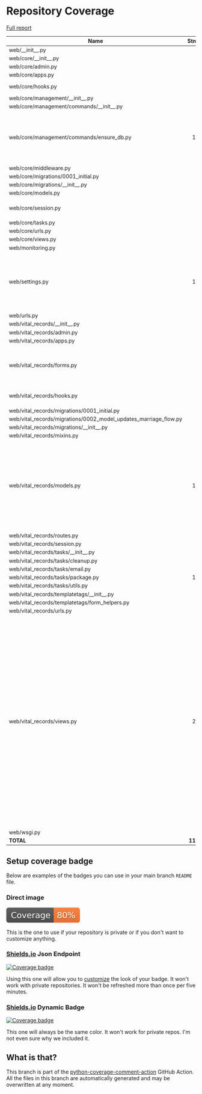# Repository Coverage

[Full report](https://htmlpreview.github.io/?https://github.com/Office-of-Digital-Services/cdt-ods-disaster-recovery/blob/python-coverage-comment-action-data/htmlcov/index.html)

| Name                                                                  |    Stmts |     Miss |   Branch |   BrPart |   Cover |   Missing |
|---------------------------------------------------------------------- | -------: | -------: | -------: | -------: | ------: | --------: |
| web/\_\_init\_\_.py                                                   |        5 |        2 |        0 |        0 |     60% |       5-7 |
| web/core/\_\_init\_\_.py                                              |        0 |        0 |        0 |        0 |    100% |           |
| web/core/admin.py                                                     |       24 |       13 |        2 |        0 |     42% |     21-39 |
| web/core/apps.py                                                      |        5 |        0 |        0 |        0 |    100% |           |
| web/core/hooks.py                                                     |       11 |        4 |        0 |        0 |     64% |9-10, 14-15 |
| web/core/management/\_\_init\_\_.py                                   |        0 |        0 |        0 |        0 |    100% |           |
| web/core/management/commands/\_\_init\_\_.py                          |        0 |        0 |        0 |        0 |    100% |           |
| web/core/management/commands/ensure\_db.py                            |      183 |        4 |       42 |        4 |     96% |73, 87-89, 99, 103->exit, 230->232, 306->310 |
| web/core/middleware.py                                                |        9 |        1 |        2 |        1 |     82% |        19 |
| web/core/migrations/0001\_initial.py                                  |        7 |        0 |        0 |        0 |    100% |           |
| web/core/migrations/\_\_init\_\_.py                                   |        0 |        0 |        0 |        0 |    100% |           |
| web/core/models.py                                                    |        8 |        0 |        0 |        0 |    100% |           |
| web/core/session.py                                                   |       25 |        5 |        4 |        2 |     76% |13-19, 25-26, 33 |
| web/core/tasks.py                                                     |       15 |        2 |        0 |        0 |     87% |    60, 64 |
| web/core/urls.py                                                      |        5 |        0 |        0 |        0 |    100% |           |
| web/core/views.py                                                     |        9 |        0 |        2 |        0 |    100% |           |
| web/monitoring.py                                                     |       12 |        0 |        4 |        0 |    100% |           |
| web/settings.py                                                       |      108 |        6 |       14 |        7 |     89% |52, 54, 56, 127->131, 139->142, 151, 267-268 |
| web/urls.py                                                           |       16 |        7 |        2 |        1 |     56% |     31-39 |
| web/vital\_records/\_\_init\_\_.py                                    |        0 |        0 |        0 |        0 |    100% |           |
| web/vital\_records/admin.py                                           |        6 |        0 |        0 |        0 |    100% |           |
| web/vital\_records/apps.py                                            |        5 |        0 |        0 |        0 |    100% |           |
| web/vital\_records/forms.py                                           |       85 |       22 |        6 |        0 |     69% |116-123, 126-136, 139-147 |
| web/vital\_records/hooks.py                                           |       16 |        6 |        0 |        0 |     62% |10-11, 15-16, 20-21 |
| web/vital\_records/migrations/0001\_initial.py                        |        7 |        0 |        0 |        0 |    100% |           |
| web/vital\_records/migrations/0002\_model\_updates\_marriage\_flow.py |        4 |        0 |        0 |        0 |    100% |           |
| web/vital\_records/migrations/\_\_init\_\_.py                         |        0 |        0 |        0 |        0 |    100% |           |
| web/vital\_records/mixins.py                                          |        9 |        0 |        2 |        0 |    100% |           |
| web/vital\_records/models.py                                          |      107 |       14 |        4 |        0 |     87% |241-242, 246, 250, 254, 258, 262, 266, 270-271, 275, 279, 283, 287 |
| web/vital\_records/routes.py                                          |       17 |        0 |        0 |        0 |    100% |           |
| web/vital\_records/session.py                                         |       26 |        0 |        6 |        0 |    100% |           |
| web/vital\_records/tasks/\_\_init\_\_.py                              |        0 |        0 |        0 |        0 |    100% |           |
| web/vital\_records/tasks/cleanup.py                                   |       69 |        0 |       18 |        0 |    100% |           |
| web/vital\_records/tasks/email.py                                     |       30 |        0 |        0 |        0 |    100% |           |
| web/vital\_records/tasks/package.py                                   |      110 |        0 |        2 |        0 |    100% |           |
| web/vital\_records/tasks/utils.py                                     |        7 |        0 |        0 |        0 |    100% |           |
| web/vital\_records/templatetags/\_\_init\_\_.py                       |        0 |        0 |        0 |        0 |    100% |           |
| web/vital\_records/templatetags/form\_helpers.py                      |       10 |       10 |        2 |        0 |      0% |      1-13 |
| web/vital\_records/urls.py                                            |        4 |        0 |        0 |        0 |    100% |           |
| web/vital\_records/views.py                                           |      203 |      111 |        6 |        0 |     44% |58-61, 82-85, 89-94, 103-119, 123-128, 137-151, 155-160, 170-180, 184-189, 199-204, 207-230, 240-245, 248-259, 269-278, 281-288, 291-297, 305-307, 311-322 |
| web/wsgi.py                                                           |        6 |        6 |        0 |        0 |      0% |      8-16 |
|                                                             **TOTAL** | **1163** |  **213** |  **118** |   **15** | **81%** |           |


## Setup coverage badge

Below are examples of the badges you can use in your main branch `README` file.

### Direct image

[![Coverage badge](https://raw.githubusercontent.com/Office-of-Digital-Services/cdt-ods-disaster-recovery/python-coverage-comment-action-data/badge.svg)](https://htmlpreview.github.io/?https://github.com/Office-of-Digital-Services/cdt-ods-disaster-recovery/blob/python-coverage-comment-action-data/htmlcov/index.html)

This is the one to use if your repository is private or if you don't want to customize anything.

### [Shields.io](https://shields.io) Json Endpoint

[![Coverage badge](https://img.shields.io/endpoint?url=https://raw.githubusercontent.com/Office-of-Digital-Services/cdt-ods-disaster-recovery/python-coverage-comment-action-data/endpoint.json)](https://htmlpreview.github.io/?https://github.com/Office-of-Digital-Services/cdt-ods-disaster-recovery/blob/python-coverage-comment-action-data/htmlcov/index.html)

Using this one will allow you to [customize](https://shields.io/endpoint) the look of your badge.
It won't work with private repositories. It won't be refreshed more than once per five minutes.

### [Shields.io](https://shields.io) Dynamic Badge

[![Coverage badge](https://img.shields.io/badge/dynamic/json?color=brightgreen&label=coverage&query=%24.message&url=https%3A%2F%2Fraw.githubusercontent.com%2FOffice-of-Digital-Services%2Fcdt-ods-disaster-recovery%2Fpython-coverage-comment-action-data%2Fendpoint.json)](https://htmlpreview.github.io/?https://github.com/Office-of-Digital-Services/cdt-ods-disaster-recovery/blob/python-coverage-comment-action-data/htmlcov/index.html)

This one will always be the same color. It won't work for private repos. I'm not even sure why we included it.

## What is that?

This branch is part of the
[python-coverage-comment-action](https://github.com/marketplace/actions/python-coverage-comment)
GitHub Action. All the files in this branch are automatically generated and may be
overwritten at any moment.